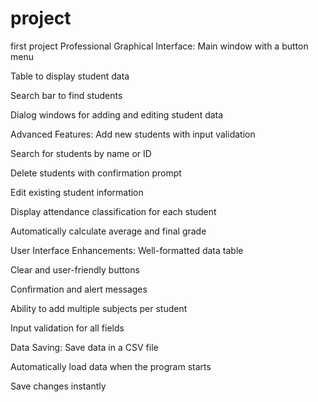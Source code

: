 # project
first project
Professional Graphical Interface:
Main window with a button menu

Table to display student data

Search bar to find students

Dialog windows for adding and editing student data

Advanced Features:
Add new students with input validation

Search for students by name or ID

Delete students with confirmation prompt

Edit existing student information

Display attendance classification for each student

Automatically calculate average and final grade

User Interface Enhancements:
Well-formatted data table

Clear and user-friendly buttons

Confirmation and alert messages

Ability to add multiple subjects per student

Input validation for all fields

Data Saving:
Save data in a CSV file

Automatically load data when the program starts

Save changes instantly
